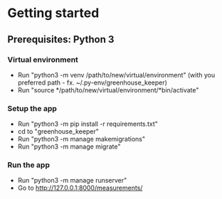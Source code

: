 # Getting started

## Prerequisites: Python 3

### Virtual environment
- Run "python3 -m venv /path/to/new/virtual/environment" (with you preferred path - fx. ~/.py-env/greenhouse_keeper)
- Run "source */path/to/new/virtual/environment/*bin/activate"

### Setup the app
- Run "python3 -m pip install -r requirements.txt"
- cd to "greenhouse_keeper"
- Run "python3 -m manage makemigrations"
- Run "python3 -m manage migrate"

### Run the app
- Run "python3 -m manage runserver"
- Go to http://127.0.0.1:8000/measurements/
